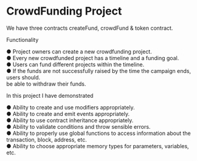 # CrowdFunding Project
We have three contracts createFund, crowdFund & token contract.

Functionality

● Project owners can create a new crowdfunding project. <br>
● Every new crowdfunded project has a timeline and a funding goal.<br>
● Users can fund different projects within the timeline.<br>
● If the funds are not successfully raised by the time the campaign ends, users should.<br>
be able to withdraw their funds.<br>


In this project I have demonstrated

● Ability to create and use modifiers appropriately.<br>
● Ability to create and emit events appropriately.<br>
● Ability to use contract inheritance appropriately.<br>
● Ability to validate conditions and throw sensible errors.<br>
● Ability to properly use global functions to access information about the
transaction, block, address, etc.<br>
● Ability to choose appropriate memory types for parameters, variables,
etc.

